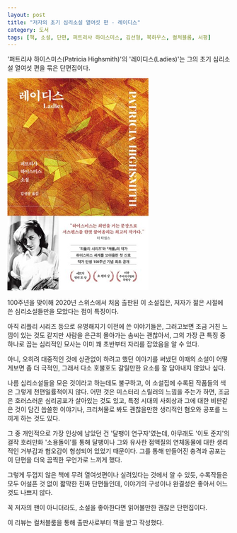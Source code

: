 ```yaml
---
layout: post
title: "저자의 초기 심리소설 열여섯 편 - 레이디스"
category: 도서
tags: [책, 소설, 단편, 퍼트리샤 하이스미스, 김선형, 북하우스, 컬처블룸, 서평]
---
```


'퍼트리샤 하이스미스(Patricia Highsmith)'의
'레이디스(Ladies)'는
그의 초기 심리소설 열여섯 편을 묶은 단편집이다.

![표지](/images/ladies-book-h480.jpg)

100주년을 맞이해 2020년 스위스에서 처음 출판된 이 소설집은,
저자가 젊은 시절에 쓴 심리소설들만을 모았다는 점이 특징이다.

아직 리플리 시리즈 등으로 유명해지기 이전에 쓴 이야기들은,
그러고보면 조금 거친 느낌이 있는 것도 같지만
사람을 은근히 몰아가는 솜씨는 괜찮아서,
그의 가장 큰 특징 중 하나로 꼽는 심리적인 묘사는
이미 꽤 초반부터 자리를 잡았음을 알 수 있다.

아니, 오히려 대중적인 것에 상관없이 하려고 했던 이야기를 써냈던 이때의 소설이
어떻게보면 좀 더 극적인, 그래서 다소 호불호도 갈릴만한 요소를 잘 담아내지 않았나 싶다.

나름 심리소설들을 모은 것이라고 하는데도 불구하고,
이 소설집에 수록된 작품들의 색은 그렇게 천편일률적이지 않다.
어떤 것은 미스터리 스릴러의 느낌을 주는가 하면,
조금은 호러스러운 심리공포가 살아있는 것도 있고,
특정 시대의 사회상과 그에 대한 비판같은 것이 담긴 씁쓸한 이야기나,
크리쳐물로 봐도 괜찮을만한 생리적인 혐오와 공포를 느끼게 하는 것도 있다.

그 중 개인적으로 가장 인상에 남았던 건 '달팽이 연구자'였는데,
아무래도 '이토 준지'의 걸작 호러만화 '소용돌이'를 통해
달팽이나 그와 유사한 점액질의 연체동물에 대한
생리적인 거부감과 혐오감이 형성되어 있었기 때문이다.
그를 통해 만들어진 충격과 공포는 이 단편을 더욱 끔찍한 무언가로 느끼게 했다.

그렇게 두껍지 않은 책에 무려 열여섯편이나 실려있다는 것에서 알 수 있듯,
수록작들은 모두 어설픈 것 없이 짧막한 진짜 단편들인데,
이야기의 구성이나 완결성은 좋아서 어느 것도 나쁘지 않다.

꼭 저자의 팬이 아니더라도,
소설을 좋아한다면 읽어볼만한 괜찮은 단편집이다.



<div class="im im-info">
이 리뷰는 컬처블룸을 통해 출판사로부터 책을 받고 작성했다.
</div>
